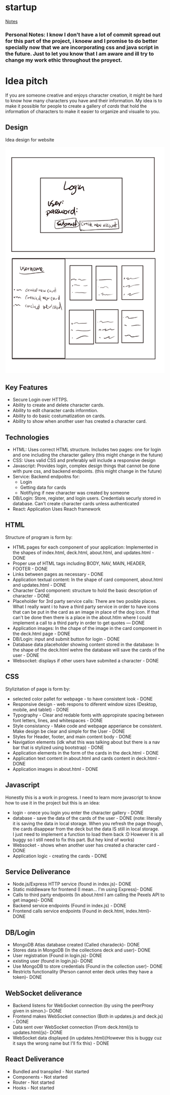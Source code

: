 # startup

[Notes](notes.md)

### Personal Notes: I know I don't have a lot of commit spread out for this part of the project, i knoew and I promise to do better specially now that we are incorporating css and java script in the future. Just to let you know that I am aware and ill try to change my work ethic throughout the proyect. 

# Idea pitch

If you are someone creative and enjoys character creation, it might be hard to know how many characters you have and their information. My idea is to make it possible for people to create a gallery of *cards* that hold the information of characters to make it easier to organize and visualie to  you. 

## Design

Idea design for website

![Picture displaying possible design of website](design-picture.jpg)

## Key Features

- Secure Login over HTTPS.
- Ability to create and delete character cards.
- Ability to edit character cards informtion.
- Ability to do basic costumatization on cards.
- Ability to show when another user has created a character card.


## Technologies

- HTML: Uses correct HTML structure. Includes two pages: one for login and one including the character gallery (this might change in the future)
- CSS: Uses valid CSS and preferably will include a responsive design
- Javascript: Provides login, complex design things that cannot be done with pure css, and backend endpoints. (this might change in the future)
- Service: Backend endpoitns for: 
    * Login
    * Getting data for cards
    * Notifiying if new character was created by someone
- DB/Login: Store, register, and login users. Credentials securly stored in database. Can't create character cards unless authenticated
- React: Application Uses Reach framework

## HTML

Structure of program is form by:

- HTML pages for each component of your application: Implemented in the shapes of index.html, deck.html, about.html, and updates.html - DONE
- Proper use of HTML tags including BODY, NAV, MAIN, HEADER, FOOTER - DONE
- Links between pages as necessary - DONE
- Application textual content: In the shape of card component, about.html and updates.html - DONE
- Character Card component: structure to hold the basic description of character - DONE
- Placeholder for 3rd party service calls: There are two posible places. What I really want i to have a third party service in order to have icons that can be put in the card as an image in place of the dog icon. If that can't be done then there is a place in the about.htlm where I could implement a call to a third party in order to get quotes — DONE
- Application images: In the chape of the image in the card component in the deck.html page - DONE
- DB/Login: input and submit button for login - DONE 
-  Database data placeholder showing content stored in the database: In the shape of the deck.html wehre the database will save the cards of the user - DONE 
- Websocket: displays if other users have submited a character - DONE

## CSS

Stylizitation of page is form by:

- selected color pallet for webpage - to have consistent look - DONE
- Responsive design - web respons to diferent window sizes (Desktop, mobile, and tablet) - DONE 
- Typography - Clear and redable fonts with appropirate spacing between font letters, lines, and whitespaces - DONE 
- Style consistancy - Make code and webpage apperiance be consistent. Make design be clear and simple for the User - DONE
- Styles for Header, footer, and main content body - DONE 
- Navigation elements (idk what this was talking about but there is a nav bar that is stylized using bootstrap) - DONE 
- Application elements in the form of the cards in the deck.html - DONE 
- Application text content in about.html and cards content in deck.html - DONE 
- Application images in about.html - DONE 


## Javascript

Honestly this is a work in progress. I need to learn more javascript to know how to use it in the project but this is an idea:

- login - onece you login you enter the character gallery - DONE
- database - save the data of the cards of the user - DONE (note: literally it is saving the data in local storage. When you refresh the page though, the cards disappear from the deck but the data IS still in local storage.  
I just need to implement a function to load them back :D However it is all buggy so I still need to fix this part. But hey kind of works)
- Websocket - shows when another user has created a character card - DONE
- Application logic - creating the cards - DONE 

## Service Deliverance

- Node.js/Express HTTP service (found in index.js)- DONE
- Static middleware for frontend (I mean... I'm using Express)- DONE
- Calls to third party endpoints (In about.html I am calling the Pexels API to get images)- DONE 
- Backend service endpoints (Found in index.js) - DONE
- Frontend calls service endpoints (Found in deck.html, index.html)- DONE

## DB/Login

- MongoDB Atlas database created (Called charadeck)- DONE
- Stores data in MongoDB (In the collections deck and user)- DONE
- User registration (Found in login.js)- DONE
- existing user (found in login.js)- DONE
- Use MongoDB to store credentials (Found in the collection user)- DONE
- Restricts functionality (Person cannot enter deck unles they have a token)- DONE

## WebSocket deliverance

- Backend listens for WebSocket connection (by using the peerProxy given in simon.)- DONE
- Frontend makes WebSocket connection (Both in updates.js and deck.js) - DONE
- Data sent over WebSocket connection (From deck.html/js to updates.html/js)-  DONE
- WebSocket data displayed (in updates.html)(However this is buggy cuz it says the wrong name but I'll fix this) - DONE

## React Deliverance 

- Bundled and transpiled -  Not started
- Components -  Not started
- Router - Not started
- Hooks -  Not started